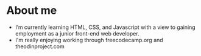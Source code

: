 # About me


- I’m currently learning HTML, CSS, and Javascript with a view to gaining employment as a junior front-end web developer.
- I'm really enjoying working through freecodecamp.org and theodinproject.com

